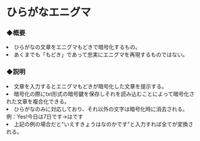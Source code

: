 # ひらがなエニグマ
<h3>◆概要</h3>
<li>ひらがなの文章をエニグマもどきで暗号化するもの。</li>
<li>あくまでも「もどき」であって忠実にエニグマを再現するものではない。</li>
<h3>◆説明</h3>
<li>文章を入力するとエニグマもどきが暗号化した文章を提示する。</li>
<li>暗号化の際にtxt形式の暗号鍵を保存しそれを読み込むことによって暗号化された文章を複合化できる。</li>
<li>ひらがなのみに対応しており、それ以外の文字は暗号化時に消去される。<br>
例：Yes!今日は7日です→はです</li>
<li>上記の例の場合だと"いえすきょうはなのかです"と入力すれば全てが変換される。</li>
